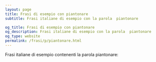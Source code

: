 ```yaml
---
layout: page
title: Frasi di esempio con piantonare 
subtitle: Frasi italiane di esempio con la parola  piantonare

og_title: Frasi di esempio con piantonare 
og_description: Frasi italiane di esempio con la parola  piantonare
og_type: website
permalink: /frasi/p/piantonare.html
---
```


Frasi italiane di esempio contenenti la parola piantonare:


